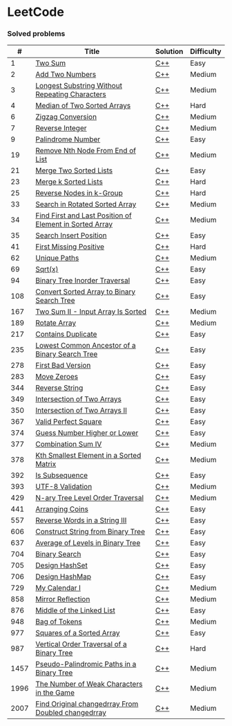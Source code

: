 # LeetCode

### Solved problems

|#|Title|Solution|Difficulty|
|---|---|---|---|
|1|[Two Sum](https://leetcode.com/problems/two-sum/description/)|[C++](https://github.com/samba9274/LeetCode/blob/master/1.two-sum.cpp)|Easy|
|2|[Add Two Numbers](https://leetcode.com/problems/add-two-numbers/description/)|[C++](https://github.com/samba9274/LeetCode/blob/master/2.add-two-numbers.cpp)|Medium|
|3|[Longest Substring Without Repeating Characters](https://leetcode.com/problems/longest-substring-without-repeating-characters/description/)|[C++](https://github.com/samba9274/LeetCode/blob/master/3.longest-substring-without-repeating-characters.cpp)|Medium|
|4|[Median of Two Sorted Arrays](https://leetcode.com/problems/median-of-two-sorted-arrays/description/)|[C++](https://github.com/samba9274/LeetCode/blob/master/4.median-of-two-sorted-arrays.cpp)|Hard|
|6|[Zigzag Conversion](https://leetcode.com/problems/zigzag-conversion/description/)|[C++](https://github.com/samba9274/LeetCode/blob/master/6.zigzag-conversion.cpp)|Medium|
|7|[Reverse Integer](https://leetcode.com/problems/reverse-integer/description/)|[C++](https://github.com/samba9274/LeetCode/blob/master/7.reverse-integer.cpp)|Medium|
|9|[Palindrome Number](https://leetcode.com/problems/palindrome-number/description/)|[C++](https://github.com/samba9274/LeetCode/blob/master/9.palindrome-number.cpp)|Easy|
|19|[Remove Nth Node From End of List](https://leetcode.com/problems/remove-nth-node-from-end-of-list/description/)|[C++](https://github.com/samba9274/LeetCode/blob/master/19.remove-nth-node-from-end-of-list.cpp)|Medium|
|21|[Merge Two Sorted Lists](https://leetcode.com/problems/merge-two-sorted-lists/description/)|[C++](https://github.com/samba9274/LeetCode/blob/master/21.merge-two-sorted-lists.cpp)|Easy|
|23|[Merge k Sorted Lists](https://leetcode.com/problems/merge-k-sorted-lists/description/)|[C++](https://github.com/samba9274/LeetCode/blob/master/23.merge-k-sorted-lists.cpp)|Hard|
|25|[Reverse Nodes in k-Group](https://leetcode.com/problems/reverse-nodes-in-k-group/description/)|[C++](https://github.com/samba9274/LeetCode/blob/master/25.reverse-nodes-in-k-group.cpp)|Hard|
|33|[Search in Rotated Sorted Array](https://leetcode.com/problems/search-in-rotated-sorted-array/description/)|[C++](https://github.com/samba9274/LeetCode/blob/master/33.search-in-rotated-sorted-array.cpp)|Medium|
|34|[Find First and Last Position of Element in Sorted Array](https://leetcode.com/problems/find-first-and-last-position-of-element-in-sorted-array/description/)|[C++](https://github.com/samba9274/LeetCode/blob/master/34.find-first-and-last-position-of-element-in-sorted-array.cpp)|Medium|
|35|[Search Insert Position](https://leetcode.com/problems/search-insert-position/description/)|[C++](https://github.com/samba9274/LeetCode/blob/master/35.search-insert-position.cpp)|Easy|
|41|[First Missing Positive](https://leetcode.com/problems/first-missing-positive/description/)|[C++](https://github.com/samba9274/LeetCode/blob/master/41.first-missing-positive.cpp)|Hard|
|62|[Unique Paths](https://leetcode.com/problems/unique-paths/description/)|[C++](https://github.com/samba9274/LeetCode/blob/master/62.unique-paths.cpp)|Medium|
|69|[Sqrt(x)](https://leetcode.com/problems/sqrtx/description/)|[C++](https://github.com/samba9274/LeetCode/blob/master/69.sqrt-x.cpp)|Easy|
|94|[Binary Tree Inorder Traversal](https://leetcode.com/problems/binary-tree-inorder-traversal/description/)|[C++](https://github.com/samba9274/LeetCode/blob/master/94.binary-tree-inorder-traversal.cpp)|Easy|
|108|[Convert Sorted Array to Binary Search Tree](https://leetcode.com/problems/convert-sorted-array-to-binary-search-tree/description/)|[C++](https://github.com/samba9274/LeetCode/blob/master/108.convert-sorted-array-to-binary-search-tree.cpp)|Easy|
|167|[Two Sum II - Input Array Is Sorted](https://leetcode.com/problems/two-sum-ii-input-array-is-sorted/description/)|[C++](https://github.com/samba9274/LeetCode/blob/master/167.two-sum-ii-input-array-is-sorted.cpp)|Medium|
|189|[Rotate Array](https://leetcode.com/problems/rotate-array/description/)|[C++](https://github.com/samba9274/LeetCode/blob/master/189.rotate-array.cpp)|Medium|
|217|[Contains Duplicate](https://leetcode.com/problems/contains-duplicate/description/)|[C++](https://github.com/samba9274/LeetCode/blob/master/217.contains-duplicate.cpp)|Easy|
|235|[Lowest Common Ancestor of a Binary Search Tree](https://leetcode.com/problems/lowest-common-ancestor-of-a-binary-search-tree/description/)|[C++](https://github.com/samba9274/LeetCode/blob/master/235.lowest-common-ancestor-of-a-binary-search-tree.cpp)|Easy|
|278|[First Bad Version](https://leetcode.com/problems/first-bad-version/description/)|[C++](https://github.com/samba9274/LeetCode/blob/master/278.first-bad-version.cpp)|Easy|
|283|[Move Zeroes](https://leetcode.com/problems/move-zeroes/description/)|[C++](https://github.com/samba9274/LeetCode/blob/master/283.move-zeroes.cpp)|Easy|
|344|[Reverse String](https://leetcode.com/problems/reverse-string/description/)|[C++](https://github.com/samba9274/LeetCode/blob/master/344.reverse-string.cpp)|Easy|
|349|[Intersection of Two Arrays](https://leetcode.com/problems/intersection-of-two-arrays/description/)|[C++](https://github.com/samba9274/LeetCode/blob/master/349.intersection-of-two-arrays.cpp)|Easy|
|350|[Intersection of Two Arrays II](https://leetcode.com/problems/intersection-of-two-arrays-ii/description/)|[C++](https://github.com/samba9274/LeetCode/blob/master/350.intersection-of-two-arrays-ii.cpp)|Easy|
|367|[Valid Perfect Square](https://leetcode.com/problems/valid-perfect-square/description/)|[C++](https://github.com/samba9274/LeetCode/blob/master/367.valid-perfect-square.cpp)|Easy|
|374|[Guess Number Higher or Lower](https://leetcode.com/problems/guess-number-higher-or-lower/description/)|[C++](https://github.com/samba9274/LeetCode/blob/master/374.guess-number-higher-or-lower.cpp)|Easy|
|377|[Combination Sum IV](https://leetcode.com/problems/combination-sum-iv/description/)|[C++](https://github.com/samba9274/LeetCode/blob/master/377.combination-sum-iv.cpp)|Medium|
|378|[Kth Smallest Element in a Sorted Matrix](https://leetcode.com/problems/kth-smallest-element-in-a-sorted-matrix/description/)|[C++](https://github.com/samba9274/LeetCode/blob/master/378.kth-smallest-element-in-a-sorted-matrix.cpp)|Medium|
|392|[Is Subsequence](https://leetcode.com/problems/is-subsequence/description/)|[C++](https://github.com/samba9274/LeetCode/blob/master/392.is-subsequence.cpp)|Easy|
|393|[UTF-8 Validation](https://leetcode.com/problems/utf-8-validation/description/)|[C++](https://github.com/samba9274/LeetCode/blob/master/393.utf-8-validation.cpp)|Medium|
|429|[N-ary Tree Level Order Traversal](https://leetcode.com/problems/n-ary-tree-level-order-traversal/description/)|[C++](https://github.com/samba9274/LeetCode/blob/master/429.n-ary-tree-level-order-traversal.cpp)|Medium|
|441|[Arranging Coins](https://leetcode.com/problems/arranging-coins/description/)|[C++](https://github.com/samba9274/LeetCode/blob/master/441.arranging-coins.cpp)|Easy|
|557|[Reverse Words in a String III](https://leetcode.com/problems/reverse-words-in-a-string-iii/description/)|[C++](https://github.com/samba9274/LeetCode/blob/master/557.reverse-words-in-a-string-iii.cpp)|Easy|
|606|[Construct String from Binary Tree](https://leetcode.com/problems/construct-string-from-binary-tree/description/)|[C++](https://github.com/samba9274/LeetCode/blob/master/606.construct-string-from-binary-tree.cpp)|Easy|
|637|[Average of Levels in Binary Tree](https://leetcode.com/problems/average-of-levels-in-binary-tree/description/)|[C++](https://github.com/samba9274/LeetCode/blob/master/637.average-of-levels-in-binary-tree.cpp)|Easy|
|704|[Binary Search](https://leetcode.com/problems/binary-search/description/)|[C++](https://github.com/samba9274/LeetCode/blob/master/704.binary-search.cpp)|Easy|
|705|[Design HashSet](https://leetcode.com/problems/design-hashset/description/)|[C++](https://github.com/samba9274/LeetCode/blob/master/705.design-hash-set.cpp)|Easy|
|706|[Design HashMap](https://leetcode.com/problems/design-hashmap/description/)|[C++](https://github.com/samba9274/LeetCode/blob/master/706.design-hash-map.cpp)|Easy|
|729|[My Calendar I](https://leetcode.com/problems/my-calendar-i/description/)|[C++](https://github.com/samba9274/LeetCode/blob/master/729.my-calendar-i.cpp)|Medium|
|858|[Mirror Reflection](https://leetcode.com/problems/mirror-reflection/description/)|[C++](https://github.com/samba9274/LeetCode/blob/master/858.mirror-reflection.cpp)|Medium|
|876|[Middle of the Linked List](https://leetcode.com/problems/middle-of-the-linked-list/description/)|[C++](https://github.com/samba9274/LeetCode/blob/master/876.middle-of-the-linked-list.cpp)|Easy|
|948|[Bag of Tokens](https://leetcode.com/problems/bag-of-tokens/description/)|[C++](https://github.com/samba9274/LeetCode/blob/master/948.bag-of-tokens.cpp)|Medium|
|977|[Squares of a Sorted Array](https://leetcode.com/problems/squares-of-a-sorted-array/description/)|[C++](https://github.com/samba9274/LeetCode/blob/master/977.squares-of-a-sorted-array.cpp)|Easy|
|987|[Vertical Order Traversal of a Binary Tree](https://leetcode.com/problems/vertical-order-traversal-of-a-binary-tree/description/)|[C++](https://github.com/samba9274/LeetCode/blob/master/987.vertical-order-traversal-of-a-binary-tree.cpp)|Hard|
|1457|[Pseudo-Palindromic Paths in a Binary Tree](https://leetcode.com/problems/pseudo-palindromic-paths-in-a-binary-tree/description/)|[C++](https://github.com/samba9274/LeetCode/blob/master/1457.pseudo-palindromic-paths-in-a-binary-tree.cpp)|Medium|
|1996|[The Number of Weak Characters in the Game](https://leetcode.com/problems/the-number-of-weak-characters-in-the-game/description/)|[C++](https://github.com/samba9274/LeetCode/blob/master/1996.the-number-of-weak-characters-in-the-game.cpp)|Medium|
|2007|[Find Original changedrray From Doubled changedrray](https://leetcode.com/problems/find-original-array-from-doubled-array/description/)|[C++](https://github.com/samba9274/LeetCode/blob/master/2007.find-original-array-from-doubled-array.cpp)|Medium|
